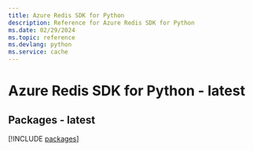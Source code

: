 ```yaml
---
title: Azure Redis SDK for Python
description: Reference for Azure Redis SDK for Python
ms.date: 02/29/2024
ms.topic: reference
ms.devlang: python
ms.service: cache
---
```

# Azure Redis SDK for Python - latest
## Packages - latest
[!INCLUDE [packages](redis-index.md)]